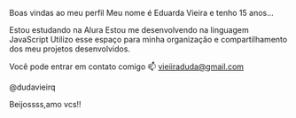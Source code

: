 Boas vindas ao meu perfil 
Meu nome é Eduarda Vieira e tenho 15 anos...

Estou estudando na Alura
Estou me desenvolvendo na linguagem JavaScript
Utilizo esse espaço para minha organização e compartilhamento dos meu projetos desenvolvidos.

Você pode entrar em contato comigo 📫
vieiiraduda@gmail.com

@dudavieirq

Beijossss,amo vcs!! 
